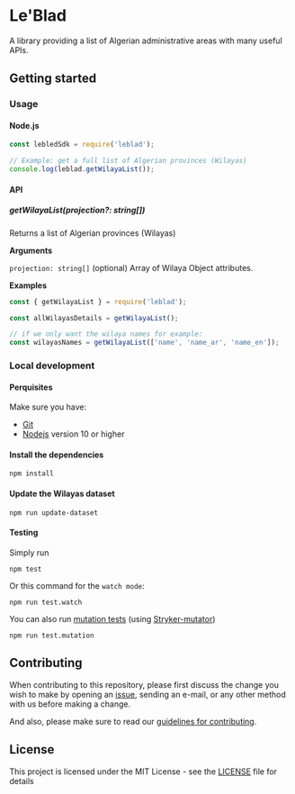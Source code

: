 # Le'Blad

A library providing a list of Algerian administrative areas with many useful APIs.

## Getting started

### Usage

#### Node.js

```javascript
const lebledSdk = require('leblad');

// Example: get a full list of Algerian provinces (Wilayas)
console.log(leblad.getWilayaList());
```

#### API

##### getWilayaList(projection?: string[])

Returns a list of Algerian provinces (Wilayas)

**Arguments**

`projection: string[]` (optional) Array of Wilaya Object attributes.

**Examples**

```javascript
const { getWilayaList } = require('leblad');

const allWilayasDetails = getWilayaList();

// if we only want the wilaya names for example:
const wilayasNames = getWilayaList(['name', 'name_ar', 'name_en']);

```

### Local development

#### Perquisites

Make sure you have:

- [Git](https://git-scm.com/)
- [Nodejs](https://nodejs.org/) version 10 or higher

#### Install the dependencies

```
npm install
```

#### Update the Wilayas dataset

```
npm run update-dataset
```

#### Testing

Simply run

```
npm test
```

Or this command for the `watch mode`:

```
npm run test.watch
```

You can also run [mutation tests](https://en.wikipedia.org/wiki/Mutation_testing) (using [Stryker-mutator](https://stryker-mutator.io/))

```
npm run test.mutation
```

## Contributing

When contributing to this repository, please first discuss the change you wish to make by opening an [issue](https://github.com/dzcode-io/leblad/issues/new/choose), sending an e-mail, or any other method with us before making a change.

And also, please make sure to read our [guidelines for contributing](./.github/CONTRIBUTING.md).

## License

This project is licensed under the MIT License - see the [LICENSE](./LICENSE) file for details
